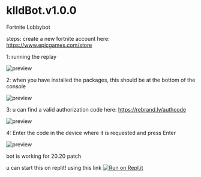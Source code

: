 # klldBot.v1.0.0

Fortnite Lobbybot


steps:
create a new fortnite account here:
https://www.epicgames.com/store



1: running the replay

![preview](https://cdn.discordapp.com/attachments/799005761891860520/819991510639575110/P3P00ZZXKZoaJuAAAAAElFTkSuQmCC.png)

2: when you have installed the packages, this should be at the bottom of the console

![preview](https://cdn.discordapp.com/attachments/799005761891860520/819992422867533864/LM0N4RoYMDBgYOBTBv4Pi3f3QSd1YEsAAAAASUVORK5CYII.png)



3: u can find a valid authorization code here:
https://rebrand.ly/authcode

![preview](https://camo.githubusercontent.com/0aa2a0e00234bfbafa0c4059ac4f33e66df2d4959c2fcfdb1328f53587ca540c/68747470733a2f2f696d6167652e70726e747363722e636f6d2f696d6167652f73654f3963725f4e526c61524b5758646d32534968772e706e67.png)


4: Enter the code in the device where it is requested and press Enter


![preview](https://cdn.discordapp.com/attachments/799005761891860520/819994018204745728/wNO6TwFBwARUQAAAABJRU5ErkJggg.png)


bot is working for 20.20 patch

u can start this on replit! using this link
[![Run on Repl.it](https://repl.it/badge/github/klldme/klldBot.v1.0.0)](https://replit.com/github/klldme/klldBot.v1.0.0)



